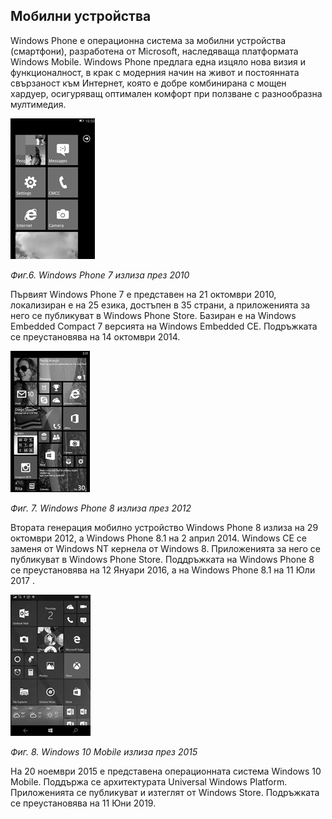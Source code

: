 ## Мобилни устройства

Windows Phone е операционна система за мобилни устройства \(смартфони\), разработена от Microsoft, наследяваща платформата Windows Mobile. Windows Phone предлага една изцяло нова визия и функционалност, в крак с модерния начин на живот и постоянната свързаност към Интернет, която е добре комбинирана с мощен хардуер, осигуряващ оптимален комфорт при ползване с разнообразна мултимедия.

![](/chapter1/06.png)

_Фиг.6. Windows Phone 7 излиза през 2010_

Първият Windows Phone 7 е представен на 21 октомври 2010, локализиран e на 25 езика, достъпен в 35 страни, а приложенията за него се публикуват в Windows Phone Store. Базиран е на Windows Embedded Compact 7 версията на Windows Embedded CE. Подръжката се преустановява на 14 октомври 2014.

![](/chapter1/07.png)

_Фиг. 7. Windows Phone 8 излиза през 2012_

Втората генерация мобилно устройство Windows Phone 8 излиза на 29 октомври 2012, а Windows Phone 8.1 на 2 април 2014. Windows CE се заменя от Windows NT кернела от Windows 8. Приложенията за него се публикуват в Windows Phone Store. Поддръжката на Windows Phone 8 се преустановява на 12 Януари 2016, а на Windows Phone 8.1 на 11 Юли 2017 .

![](/chapter1/08.png)

_Фиг. 8. Windows 10 Mobile излиза през 2015_

На 20 ноември 2015 е представена операционната система Windows 10 Mobile. Поддържа се архитектурата Universal Windows Platform. Приложeнията се публикуват и изтеглят от Windows Store. Подръжката се преустановява на 11 Юни 2019.

